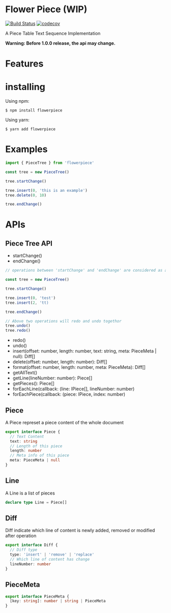 # Flower Piece (WIP)

[![Build Status](https://travis-ci.org/Basaltic/flowerpiece.svg?branch=master)](https://travis-ci.org/Basaltic/flowerpiece)
[![codecov](https://codecov.io/gh/Basaltic/flowerpiece/branch/master/graph/badge.svg)](https://codecov.io/gh/Basaltic/flowerpiece)

A Piece Table Text Sequence Implementation

**Warning: Before 1.0.0 release, the api may change.**

# Features

# installing

Using npm:

```
$ npm install flowerpiece
```

Using yarn:

```
$ yarn add flowerpiece
```

# Examples

```typescript
import { PieceTree } from 'flowerpiece'

const tree = new PieceTree()

tree.startChange()

tree.insert(0, 'this is an example')
tree.delete(0, 10)

tree.endChange()
```

# APIs

## Piece Tree API

- startChange()
- endChange()

```typescript
// operations between 'startChange' and 'endChange' are considered as a operation combination.

const tree = new PieceTree()

tree.startChange()

tree.insert(0, 'test')
tree.insert(2, 'tt)

tree.endChange()

// Above two operations will redo and undo togethor
tree.undo()
tree.redo()

```

- redo()
- undo()
- insert(offset: number, length: number, text: string, meta: PieceMeta | null): Diff[]
- delete(offset: number, length: number): Diff[]
- format(offset: number, length: number, meta: PieceMeta): Diff[]
- getAllText()
- getLine(lineNumber: number): Piece[]
- getPieces(): Piece[]
- forEachLine(callback: (line: IPiece[], lineNumber: number)
- forEachPiece(callback: (piece: IPiece, index: number)

## Piece

A Piece represet a piece content of the whole document

```typescript
export interface Piece {
  // Text Content
  text: string
  // Length of this piece
  length: number
  // Meta info of this piece
  meta: PieceMeta | null
}
```

## Line

A Line is a list of pieces

```typescript
declare type Line = Piece[]
```

## Diff

Diff indicate which line of content is newly added, removed or modified after operation

```typescript
export interface Diff {
  // Diff type
  type: 'insert' | 'remove' | 'replace'
  // Which line of content has change
  lineNumber: number
}
```

## PieceMeta

```typescript
export interface PieceMeta {
  [key: string]: number | string | PieceMeta
}
```
